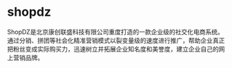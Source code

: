 # shopdz
ShopDZ是北京康创联盛科技有限公司重度打造的一款企业级的社交化电商系统。通过分销、拼团等社会化精准营销模式以裂变量级的速度进行推广，帮助企业真正把粉丝变成实际购买力，迅速树立并拓展企业知名度和美誉度，建立企业自己的网上营销品牌。
